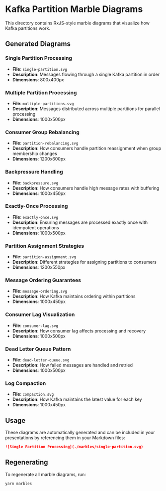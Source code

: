 # Kafka Partition Marble Diagrams

This directory contains RxJS-style marble diagrams that visualize how Kafka partitions work.

## Generated Diagrams


### Single Partition Processing
- **File**: `single-partition.svg`
- **Description**: Messages flowing through a single Kafka partition in order
- **Dimensions**: 800x400px

### Multiple Partition Processing
- **File**: `multiple-partitions.svg`
- **Description**: Messages distributed across multiple partitions for parallel processing
- **Dimensions**: 1000x500px

### Consumer Group Rebalancing
- **File**: `partition-rebalancing.svg`
- **Description**: How consumers handle partition reassignment when group membership changes
- **Dimensions**: 1200x600px

### Backpressure Handling
- **File**: `backpressure.svg`
- **Description**: How consumers handle high message rates with buffering
- **Dimensions**: 1000x450px

### Exactly-Once Processing
- **File**: `exactly-once.svg`
- **Description**: Ensuring messages are processed exactly once with idempotent operations
- **Dimensions**: 1000x500px

### Partition Assignment Strategies
- **File**: `partition-assignment.svg`
- **Description**: Different strategies for assigning partitions to consumers
- **Dimensions**: 1200x550px

### Message Ordering Guarantees
- **File**: `message-ordering.svg`
- **Description**: How Kafka maintains ordering within partitions
- **Dimensions**: 1000x450px

### Consumer Lag Visualization
- **File**: `consumer-lag.svg`
- **Description**: How consumer lag affects processing and recovery
- **Dimensions**: 1000x500px

### Dead Letter Queue Pattern
- **File**: `dead-letter-queue.svg`
- **Description**: How failed messages are handled and retried
- **Dimensions**: 1000x500px

### Log Compaction
- **File**: `compaction.svg`
- **Description**: How Kafka maintains the latest value for each key
- **Dimensions**: 1000x450px


## Usage

These diagrams are automatically generated and can be included in your presentations by referencing them in your Markdown files:

```markdown
![Single Partition Processing](./marbles/single-partition.svg)
```

## Regenerating

To regenerate all marble diagrams, run:

```bash
yarn marbles
```
